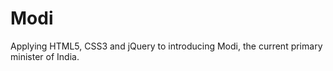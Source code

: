# Modi
Applying HTML5, CSS3 and jQuery to introducing Modi, the current primary minister of India. 

